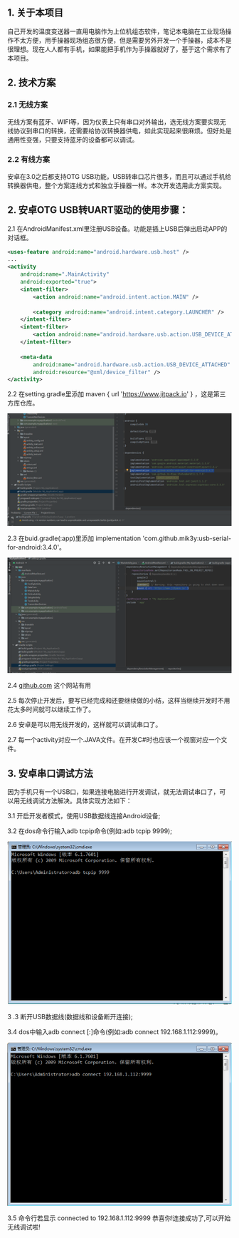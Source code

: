  

## 1. 关于本项目

自己开发的温度变送器一直用电脑作为上位机组态软件，笔记本电脑在工业现场操作不太方便，用手操器现场组态很方便，但是需要另外开发一个手操器，成本不是很理想。现在人人都有手机，如果能把手机作为手操器就好了，基于这个需求有了本项目。

## 2. 技术方案

### 2.1 无线方案

无线方案有蓝牙、WIFI等，因为仪表上只有串口对外输出，选无线方案要实现无线协议到串口的转换，还需要给协议转换器供电，如此实现起来很麻烦。但好处是通用性变强，只要支持蓝牙的设备都可以调试。

### 2.2 有线方案

安卓在3.0之后都支持OTG USB功能，USB转串口芯片很多，而且可以通过手机给转换器供电，整个方案连线方式和独立手操器一样。本次开发选用此方案实现。

## 2. 安卓OTG USB转UART驱动的使用步骤：

2.1 在AndroidManifest.xml里注册USB设备。功能是插上USB后弹出启动APP的对话框。

```xml
<uses-feature android:name="android.hardware.usb.host" />
...
<activity
    android:name=".MainActivity"
    android:exported="true">
    <intent-filter>
        <action android:name="android.intent.action.MAIN" />

        <category android:name="android.intent.category.LAUNCHER" />
    </intent-filter>
    <intent-filter>
        <action android:name="android.hardware.usb.action.USB_DEVICE_ATTACHED" />
    </intent-filter>

    <meta-data
        android:name="android.hardware.usb.action.USB_DEVICE_ATTACHED"
        android:resource="@xml/device_filter" />
</activity>
```

2.2 在setting.gradle里添加  maven { url 'https://www.jitpack.io' } ，这是第三方库仓库。

 ![image4](/硬件/image4.png)

2.3 在buid.gradle(:app)里添加 implementation 'com.github.mik3y:usb-serial-for-android:3.4.0'。

 ![image5](/硬件/image5.png)

2.4 [github.com](https://github.com/mik3y/usb-serial-for-android) 这个网站有用

2.5 每次停止开发后，要写已经完成和还要继续做的小结，这样当继续开发时不用花太多时间就可以继续工作了。

2.6 安卓是可以用无线开发的，这样就可以调试串口了。

2.7 每一个activity对应一个.JAVA文件。在开发C#时也应该一个视窗对应一个文件。

## 3. 安卓串口调试方法

因为手机只有一个USB口，如果连接电脑进行开发调试，就无法调试串口了，可以用无线调试方法解决。具体实现方法如下：

3.1 开启开发者模式，使用USB数据线连接Android设备;

3.2  在dos命令行输入adb tcpip命令(例如:adb tcpip 9999);    

  ![image1](/硬件/image2.png)

3 .3 断开USB数据线(数据线和设备断开连接);

3.4 dos中输入adb connect <host>[:<port>]命令(例如:adb connect 192.168.1.112:9999)。

 ![image3](/硬件/image3.png)

3.5 命令行若显示 connected to 192.168.1.112:9999 恭喜你!连接成功了,可以开始无线调试啦!

